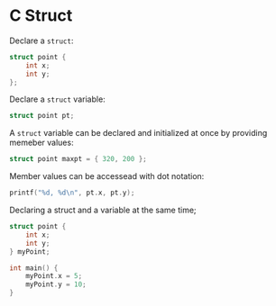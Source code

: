 # C Struct

Declare a `struct`:

``` c
struct point {
    int x;
    int y;
};
```

Declare a `struct` variable:

``` c
struct point pt;
```

A `struct` variable can be declared and initialized at once by providing memeber values:

``` c
struct point maxpt = { 320, 200 };
```

Member values can be accessead with dot notation:

``` c
printf("%d, %d\n", pt.x, pt.y);
```

Declaring a struct and a variable at the same time;

``` c
struct point {
    int x;
    int y;
} myPoint;

int main() {
    myPoint.x = 5;
    myPoint.y = 10;
}
```
